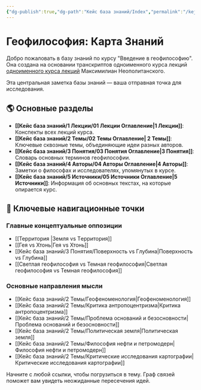 ```yaml
---
{"dg-publish":true,"dg-path":"Кейс база знаний/Index","permalink":"/kejs-baza-znanij/index/"}
---
```


# Геофилософия: Карта Знаний

Добро пожаловать в базу знаний по курсу "Введение в геофилософию". 
Она создана на основании транскриптов одноименного курса  лекций [одноименного курса лекций](https://youtu.be/sZ5y-9kIbDw?si=xqYSNwupECuOmw84) Максимилиан Неополитанского. 

Эта центральная заметка базы знаний  — ваша отправная точка для исследования.

## 🌎 Основные разделы

- **[[Кейс база знаний/1 Лекции/01 Лекции Оглавление\|1 Лекции]]**: Конспекты всех лекций курса.
- **[[Кейс база знаний/2 Темы/02 Темы Оглавление\| 2 Темы]]**: Ключевые сквозные темы, объединяющие идеи разных авторов.
- **[[Кейс база знаний/3 Понятия/03 Понятия Оглавление\|3 Понятия]]**: Словарь основных терминов геофилософии.
- **[[Кейс база знаний/4 Авторы/04 Авторы Оглавление\|4 Авторы]]**: Заметки о философах и исследователях, упомянутых в курсе.
- **[[Кейс база знаний/5 Источники/05 Источники Оглавление\|5 Источники]]**: Информация об основных текстах, на которые опирается курс.

## 🔴 Ключевые навигационные точки

### Главные концептуальные оппозиции
- [[Территория \|Земля vs Tерритория]]
- [[Гея vs Хтонь\|Гея vs Хтонь]]
- [[Кейс база знаний/3 Понятия/Поверхность vs Глубина\|Поверхность vs Глубина]]
- [[Светлая геофилософия vs Темная геофилософия\|Светлая геофилософия vs Темная геофилософия]]

### Основные направления мысли
- [[Кейс база знаний/2 Темы/Геофеноменология\|Геофеноменология]]
- [[Кейс база знаний/2 Темы/Критика антропоцентризма\|Критика антропоцентризма]]
- [[Кейс база знаний/2 Темы/Проблема оснований и безосновности\|Проблема оснований и безосновности]]
- [[Кейс база знаний/2 Темы/Политическая земля\|Политическая земля]]
- [[Кейс база знаний/2 Темы/Философия нефти и петромодерн\|Философия нефти и петромодерн]]
- [[Кейс база знаний/2 Темы/Критические исследования картографии\|Критические исследования картографии]]

Начните с любой ссылки, чтобы погрузиться в тему. Граф связей поможет вам увидеть неожиданные пересечения идей.





